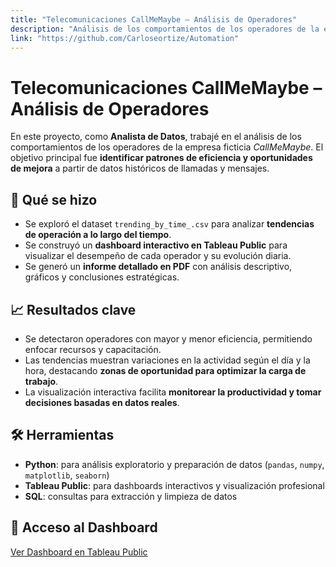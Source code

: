 ```yaml
---
title: "Telecomunicaciones CallMeMaybe – Análisis de Operadores"
description: "Análisis de los comportamientos de los operadores de la empresa ficticia CallMeMaybe"
link: "https://github.com/Carloseortize/Automation"
---
```

# Telecomunicaciones CallMeMaybe – Análisis de Operadores

En este proyecto, como **Analista de Datos**, trabajé en el análisis de los comportamientos de los operadores de la empresa ficticia *CallMeMaybe*. El objetivo principal fue **identificar patrones de eficiencia y oportunidades de mejora** a partir de datos históricos de llamadas y mensajes.

## 🔹 Qué se hizo

- Se exploró el dataset `trending_by_time_.csv` para analizar **tendencias de operación a lo largo del tiempo**.  
- Se construyó un **dashboard interactivo en Tableau Public** para visualizar el desempeño de cada operador y su evolución diaria.  
- Se generó un **informe detallado en PDF** con análisis descriptivo, gráficos y conclusiones estratégicas.  

## 📈 Resultados clave

- Se detectaron operadores con mayor y menor eficiencia, permitiendo enfocar recursos y capacitación.  
- Las tendencias muestran variaciones en la actividad según el día y la hora, destacando **zonas de oportunidad para optimizar la carga de trabajo**.  
- La visualización interactiva facilita **monitorear la productividad y tomar decisiones basadas en datos reales**.

## 🛠 Herramientas

- **Python**: para análisis exploratorio y preparación de datos (`pandas`, `numpy`, `matplotlib`, `seaborn`)  
- **Tableau Public**: para dashboards interactivos y visualización profesional  
- **SQL**: consultas para extracción y limpieza de datos  

## 🔗 Acceso al Dashboard

[Ver Dashboard en Tableau Public](https://public.tableau.com/views/Telecomunicaciones_CallMeMaybe_Carlos_Ortiz/Dashboard1?:language=en-US&publish=yes&:sid=&:redirect=auth&:display_count=n&:origin=viz_share_link)

